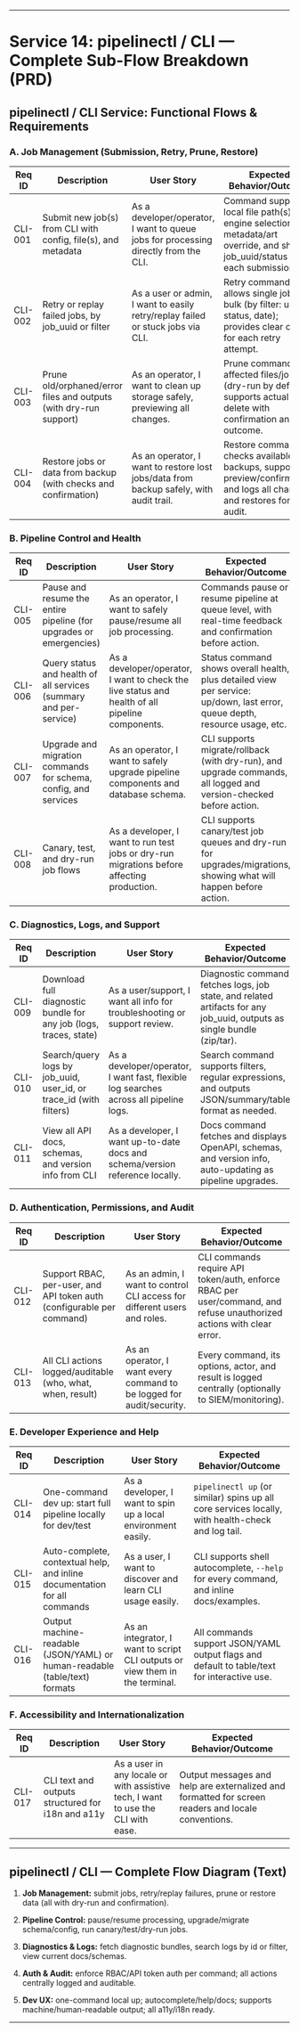 
---

# **Service 14: pipelinectl / CLI — Complete Sub-Flow Breakdown (PRD)**

## **pipelinectl / CLI Service: Functional Flows & Requirements**

### **A. Job Management (Submission, Retry, Prune, Restore)**

|Req ID|Description|User Story|Expected Behavior/Outcome|
|---|---|---|---|
|CLI-001|Submit new job(s) from CLI with config, file(s), and metadata|As a developer/operator, I want to queue jobs for processing directly from the CLI.|Command supports local file path(s), engine selection, metadata/art override, and shows job_uuid/status for each submission.|
|CLI-002|Retry or replay failed jobs, by job_uuid or filter|As a user or admin, I want to easily retry/replay failed or stuck jobs via CLI.|Retry command allows single job or bulk (by filter: user, status, date); provides clear output for each retry attempt.|
|CLI-003|Prune old/orphaned/error files and outputs (with dry-run support)|As an operator, I want to clean up storage safely, previewing all changes.|Prune command lists affected files/jobs (dry-run by default), supports actual delete with confirmation and logs outcome.|
|CLI-004|Restore jobs or data from backup (with checks and confirmation)|As an operator, I want to restore lost jobs/data from backup safely, with audit trail.|Restore command checks available backups, supports preview/confirmation, and logs all changes and restores for audit.|

### **B. Pipeline Control and Health**

|Req ID|Description|User Story|Expected Behavior/Outcome|
|---|---|---|---|
|CLI-005|Pause and resume the entire pipeline (for upgrades or emergencies)|As an operator, I want to safely pause/resume all job processing.|Commands pause or resume pipeline at queue level, with real-time feedback and confirmation before action.|
|CLI-006|Query status and health of all services (summary and per-service)|As a developer/operator, I want to check the live status and health of all pipeline components.|Status command shows overall health, plus detailed view per service: up/down, last error, queue depth, resource usage, etc.|
|CLI-007|Upgrade and migration commands for schema, config, and services|As an operator, I want to safely upgrade pipeline components and database schema.|CLI supports migrate/rollback (with dry-run), and upgrade commands, all logged and version-checked before action.|
|CLI-008|Canary, test, and dry-run job flows|As a developer, I want to run test jobs or dry-run migrations before affecting production.|CLI supports canary/test job queues and dry-run for upgrades/migrations, showing what will happen before action.|

### **C. Diagnostics, Logs, and Support**

|Req ID|Description|User Story|Expected Behavior/Outcome|
|---|---|---|---|
|CLI-009|Download full diagnostic bundle for any job (logs, traces, state)|As a user/support, I want all info for troubleshooting or support review.|Diagnostic command fetches logs, job state, and related artifacts for any job_uuid, outputs as single bundle (zip/tar).|
|CLI-010|Search/query logs by job_uuid, user_id, or trace_id (with filters)|As a developer/operator, I want fast, flexible log searches across all pipeline logs.|Search command supports filters, regular expressions, and outputs JSON/summary/table format as needed.|
|CLI-011|View all API docs, schemas, and version info from CLI|As a developer, I want up-to-date docs and schema/version reference locally.|Docs command fetches and displays OpenAPI, schemas, and version info, auto-updating as pipeline upgrades.|

### **D. Authentication, Permissions, and Audit**

|Req ID|Description|User Story|Expected Behavior/Outcome|
|---|---|---|---|
|CLI-012|Support RBAC, per-user, and API token auth (configurable per command)|As an admin, I want to control CLI access for different users and roles.|CLI commands require API token/auth, enforce RBAC per user/command, and refuse unauthorized actions with clear error.|
|CLI-013|All CLI actions logged/auditable (who, what, when, result)|As an operator, I want every command to be logged for audit/security.|Every command, its options, actor, and result is logged centrally (optionally to SIEM/monitoring).|

### **E. Developer Experience and Help**

|Req ID|Description|User Story|Expected Behavior/Outcome|
|---|---|---|---|
|CLI-014|One-command dev up: start full pipeline locally for dev/test|As a developer, I want to spin up a local environment easily.|`pipelinectl up` (or similar) spins up all core services locally, with health-check and log tail.|
|CLI-015|Auto-complete, contextual help, and inline documentation for all commands|As a user, I want to discover and learn CLI usage easily.|CLI supports shell autocomplete, `--help` for every command, and inline docs/examples.|
|CLI-016|Output machine-readable (JSON/YAML) or human-readable (table/text) formats|As an integrator, I want to script CLI outputs or view them in the terminal.|All commands support JSON/YAML output flags and default to table/text for interactive use.|

### **F. Accessibility and Internationalization**

|Req ID|Description|User Story|Expected Behavior/Outcome|
|---|---|---|---|
|CLI-017|CLI text and outputs structured for i18n and a11y|As a user in any locale or with assistive tech, I want to use the CLI with ease.|Output messages and help are externalized and formatted for screen readers and locale conventions.|

---

## **pipelinectl / CLI — Complete Flow Diagram (Text)**

1. **Job Management:** submit jobs, retry/replay failures, prune or restore data (all with dry-run and confirmation).
    
2. **Pipeline Control:** pause/resume processing, upgrade/migrate schema/config, run canary/test/dry-run jobs.
    
3. **Diagnostics & Logs:** fetch diagnostic bundles, search logs by id or filter, view current docs/schemas.
    
4. **Auth & Audit:** enforce RBAC/API token auth per command; all actions centrally logged and auditable.
    
5. **Dev UX:** one-command local up; autocomplete/help/docs; supports machine/human-readable output; all a11y/i18n ready.
    

---